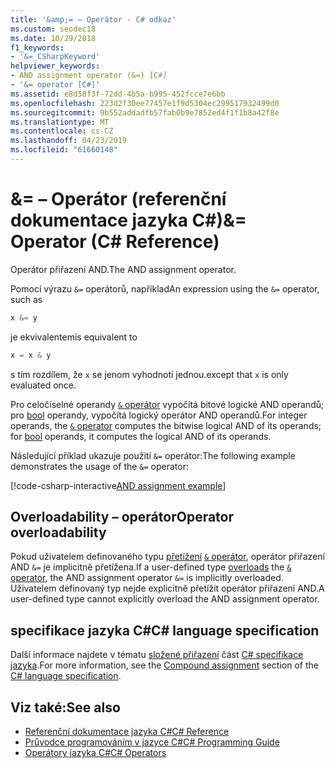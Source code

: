 ```yaml
---
title: '&amp;= – Operátor - C# odkaz'
ms.custom: seodec18
ms.date: 10/29/2018
f1_keywords:
- '&=_CSharpKeyword'
helpviewer_keywords:
- AND assignment operator (&=) [C#]
- '&= operator [C#]'
ms.assetid: e8d58f3f-72dd-4b5a-b995-452fcce7e6bb
ms.openlocfilehash: 223d2f30ee77457e1f9d5304ec299517932499d0
ms.sourcegitcommit: 9b552addadfb57fab0b9e7852ed4f1f1b8a42f8e
ms.translationtype: MT
ms.contentlocale: cs-CZ
ms.lasthandoff: 04/23/2019
ms.locfileid: "61660148"
---
```

# <a name="amp-operator-c-reference"></a><span data-ttu-id="9b8ca-102">&amp;= – Operátor (referenční dokumentace jazyka C#)</span><span class="sxs-lookup"><span data-stu-id="9b8ca-102">&amp;= Operator (C# Reference)</span></span>

<span data-ttu-id="9b8ca-103">Operátor přiřazení AND.</span><span class="sxs-lookup"><span data-stu-id="9b8ca-103">The AND assignment operator.</span></span>

<span data-ttu-id="9b8ca-104">Pomocí výrazu `&=` operátorů, například</span><span class="sxs-lookup"><span data-stu-id="9b8ca-104">An expression using the `&=` operator, such as</span></span>

```csharp
x &= y
```

<span data-ttu-id="9b8ca-105">je ekvivalentem</span><span class="sxs-lookup"><span data-stu-id="9b8ca-105">is equivalent to</span></span>

```csharp
x = x & y
```

<span data-ttu-id="9b8ca-106">s tím rozdílem, že `x` se jenom vyhodnotí jednou.</span><span class="sxs-lookup"><span data-stu-id="9b8ca-106">except that `x` is only evaluated once.</span></span>

<span data-ttu-id="9b8ca-107">Pro celočíselné operandy [ `&` operátor](and-operator.md) vypočítá bitové logické AND operandů; pro [bool](../keywords/bool.md) operandy, vypočítá logický operátor AND operandů.</span><span class="sxs-lookup"><span data-stu-id="9b8ca-107">For integer operands, the [`&` operator](and-operator.md) computes the bitwise logical AND of its operands; for [bool](../keywords/bool.md) operands, it computes the logical AND of its operands.</span></span>

<span data-ttu-id="9b8ca-108">Následující příklad ukazuje použití `&=` operátor:</span><span class="sxs-lookup"><span data-stu-id="9b8ca-108">The following example demonstrates the usage of the `&=` operator:</span></span>

[!code-csharp-interactive[AND assignment example](~/samples/snippets/csharp/language-reference/operators/AndOperatorExamples.cs#AndAssignmentExample)]

## <a name="operator-overloadability"></a><span data-ttu-id="9b8ca-109">Overloadability – operátor</span><span class="sxs-lookup"><span data-stu-id="9b8ca-109">Operator overloadability</span></span>

<span data-ttu-id="9b8ca-110">Pokud uživatelem definovaného typu [přetížení](../keywords/operator.md) [ `&` operátor](and-operator.md), operátor přiřazení AND `&=` je implicitně přetížena.</span><span class="sxs-lookup"><span data-stu-id="9b8ca-110">If a user-defined type [overloads](../keywords/operator.md) the [`&` operator](and-operator.md), the AND assignment operator `&=` is implicitly overloaded.</span></span> <span data-ttu-id="9b8ca-111">Uživatelem definovaný typ nejde explicitně přetížit operátor přiřazení AND.</span><span class="sxs-lookup"><span data-stu-id="9b8ca-111">A user-defined type cannot explicitly overload the AND assignment operator.</span></span>

## <a name="c-language-specification"></a><span data-ttu-id="9b8ca-112">specifikace jazyka C#</span><span class="sxs-lookup"><span data-stu-id="9b8ca-112">C# language specification</span></span>

<span data-ttu-id="9b8ca-113">Další informace najdete v tématu [složené přiřazení](~/_csharplang/spec/expressions.md#compound-assignment) část [ C# specifikace jazyka](../language-specification/index.md).</span><span class="sxs-lookup"><span data-stu-id="9b8ca-113">For more information, see the [Compound assignment](~/_csharplang/spec/expressions.md#compound-assignment) section of the [C# language specification](../language-specification/index.md).</span></span>

## <a name="see-also"></a><span data-ttu-id="9b8ca-114">Viz také:</span><span class="sxs-lookup"><span data-stu-id="9b8ca-114">See also</span></span>

- [<span data-ttu-id="9b8ca-115">Referenční dokumentace jazyka C#</span><span class="sxs-lookup"><span data-stu-id="9b8ca-115">C# Reference</span></span>](../index.md)
- [<span data-ttu-id="9b8ca-116">Průvodce programováním v jazyce C#</span><span class="sxs-lookup"><span data-stu-id="9b8ca-116">C# Programming Guide</span></span>](../../programming-guide/index.md)
- [<span data-ttu-id="9b8ca-117">Operátory jazyka C#</span><span class="sxs-lookup"><span data-stu-id="9b8ca-117">C# Operators</span></span>](index.md)
